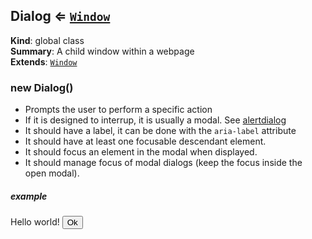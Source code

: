 
<base href="//D:/Personal/autotility/docs/">
<link rel="stylesheet" href="./dist/style.css" />
<a name="Dialog"></a>

## Dialog ⇐ [<code>Window</code>](#Window)
**Kind**: global class  
**Summary**: A child window within a webpage  
**Extends**: [<code>Window</code>](#Window)  
<a name="new_Dialog_new"></a>

### new Dialog()
* Prompts the user to perform a specific action* If it is designed to interrup, it is usually a modal. See [alertdialog]()* It should have a label, it can be done with the `aria-label` attribute* It should have at least one focusable descendant element.* It should focus an element in the modal when displayed.* It should manage focus of modal dialogs (keep the focus inside the open modal).##### example<div role="dialog" aria-label="Window to confirm your acceptance of this world"> Hello world!	<button focus type="button">Ok</button></div>


<script src="./dist/bundle.js" /></script>
		
